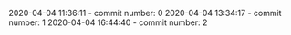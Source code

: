 2020-04-04 11:36:11 - commit number: 0
2020-04-04 13:34:17 - commit number: 1
2020-04-04 16:44:40 - commit number: 2
